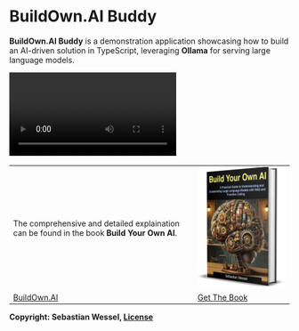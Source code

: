# BuildOwn.AI Buddy

**BuildOwn.AI Buddy** is a demonstration application showcasing how to build an AI-driven solution in TypeScript, leveraging **Ollama** for serving large language models.

![Screenshot Video](./preview.mp4)

|   |   |
|---|---|
| The comprehensive and detailed explaination can be found in the book **Build Your Own AI**. | [![BuildOwn.AI](book.png)](https://buildown.ai) |
| [BuildOwn.AI](https://buildown.ai) | [Get The Book](https://buildown.ai/book/buy) |

**Copyright: Sebastian Wessel, [License](./LICENSE.md)**
